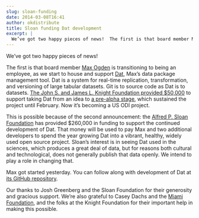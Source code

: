 ```yaml
---
slug: sloan-funding
date: 2014-03-08T16:41
author: okdistribute
title: Sloan funding Dat development
excerpt: |
  We’ve got two happy pieces of news!  The first is that board member Max Ogden is transitioning to being an employee, as we start to house and support Dat, Max’s data
---
```


We’ve got two happy pieces of news!

The first is that board member [Max Ogden](http://maxogden.com/) is transitioning to being an employee, as we start to house and support [Dat](http://datproject.org/), Max’s data package management tool. Dat is a system for real-time replication, transformation, and versioning of large tabular datasets. Git is to source code as Dat is to datasets. [The John S. and James L. Knight Foundation provided $50,000](http://maxogden.com/) to support taking Dat from an idea to [a pre-alpha stage](https://github.com/maxogden/dat/), which sustained the project until February. Now it’s becoming a US ODI project.

This is possible because of the second announcement: the [Alfred P. Sloan Foundation](http://www.sloan.org/) has provided $260,000 in funding to support the continued development of Dat. That money will be used to pay Max and two additional developers to spend the year growing Dat into a vibrant, healthy, widely used open source project. Sloan’s interest is in seeing Dat used in the sciences, which produces a great deal of data, but for reasons both cultural and technological, does not generally publish that data openly. We intend to play a role in changing that.

Max got started yesterday. You can follow along with development of Dat at [its GitHub repository](https://github.com/maxogden/dat/).

Our thanks to Josh Greenberg and the Sloan Foundation for their generosity and gracious support. We’re also grateful to Casey Dachs and the [Miami Foundation](https://www.miamifoundation.org/), and the folks at the Knight Foundation for their important help in making this possible.

